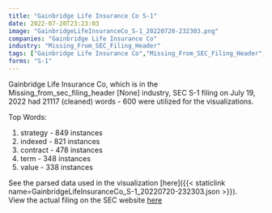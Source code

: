 ```yaml
---
title: "Gainbridge Life Insurance Co S-1"
date: 2022-07-20T23:23:03
image: "GainbridgeLifeInsuranceCo_S-1_20220720-232303.png"
companies: "Gainbridge Life Insurance Co"
industry: "Missing_From_SEC_Filing_Header"
tags: ["Gainbridge Life Insurance Co","Missing_From_SEC_Filing_Header","07-19-2022","S-1"]
forms: "S-1"
---
```

Gainbridge Life Insurance Co, which is in the Missing_from_sec_filing_header [None] industry, SEC S-1 filing on July 19, 2022 had 21117 (cleaned) words - 600 were utilized for the visualizations.

Top Words:
1. strategy - 849 instances
2. indexed - 821 instances
3. contract - 478 instances
4. term - 348 instances
5. value - 338 instances


See the parsed data used in the visualization [here]({{< staticlink name=GainbridgeLifeInsuranceCo_S-1_20220720-232303.json >}}).  
View the actual filing on the SEC website [here](https://www.sec.gov/Archives/edgar/data/1938470/0001193125-22-196893.txt)